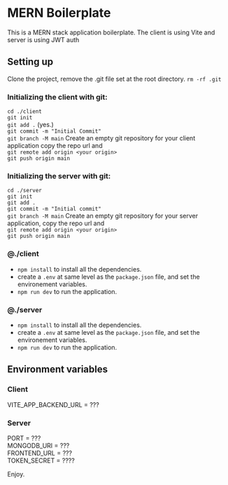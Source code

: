 # MERN Boilerplate

This is a MERN stack application boilerplate.
The client is using Vite and server is using JWT auth

## Setting up

Clone the project, remove the .git file set at the root directory.
`rm -rf .git`

### Initializing the client with git:

`cd ./client`  
`git init`  
`git add .` (yes.)  
`git commit -m "Initial Commit"`  
`git branch -M main`
Create an empty git repository for your client application copy the repo url and  
`git remote add origin <your origin>`  
`git push origin main`

### Initializing the server with git:

`cd ./server`  
`git init`  
`git add .`  
`git commit -m "Initial commit"`  
`git branch -M main`
Create an empty git repository for your server application, copy the repo url and  
`git remote add origin <your origin>`  
`git push origin main`

### @./client

- `npm install` to install all the dependencies.
- create a `.env` at same level as the `package.json` file, and set the environement variables.
- `npm run dev` to run the application.

### @./server

- `npm install` to install all the dependencies.
- create a `.env` at same level as the `package.json` file, and set the environement variables.
- `npm run dev` to run the application.

## Environment variables

### Client

VITE_APP_BACKEND_URL = ???

### Server

PORT = ???  
MONGODB_URI = ???  
FRONTEND_URL = ???  
TOKEN_SECRET = ????  

Enjoy.

